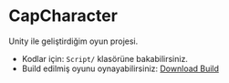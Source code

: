 # CapCharacter

Unity ile geliştirdiğim oyun projesi.

- Kodlar için: `Script/` klasörüne bakabilirsiniz.  
- Build edilmiş oyunu oynayabilirsiniz: [Download Build](https://github.com/aycasuy/CapCharacter/releases/download/v1.0/capcharacterbuild.zip)
